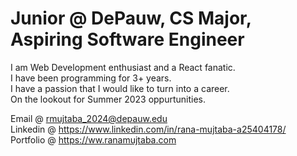 

# Junior @ DePauw, CS Major, Aspiring Software Engineer
I am Web Development enthusiast and a React fanatic.        
I have been programming for 3+ years.                 
I have a passion that I would like to turn into a career.         
On the lookout for Summer 2023 oppurtunities.

Email @ rmujtaba_2024@depauw.edu                           
Linkedin @ https://www.linkedin.com/in/rana-mujtaba-a25404178/              
Portfolio @ https://ww.ranamujtaba.com
